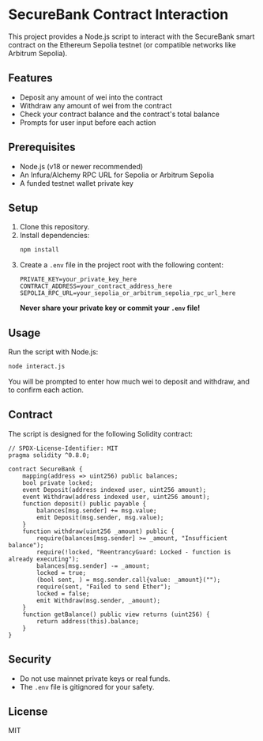 # SecureBank Contract Interaction

This project provides a Node.js script to interact with the SecureBank smart contract on the Ethereum Sepolia testnet (or compatible networks like Arbitrum Sepolia).

## Features
- Deposit any amount of wei into the contract
- Withdraw any amount of wei from the contract
- Check your contract balance and the contract's total balance
- Prompts for user input before each action

## Prerequisites
- Node.js (v18 or newer recommended)
- An Infura/Alchemy RPC URL for Sepolia or Arbitrum Sepolia
- A funded testnet wallet private key

## Setup
1. Clone this repository.
2. Install dependencies:
   ```sh
   npm install
   ```
3. Create a `.env` file in the project root with the following content:
   ```env
   PRIVATE_KEY=your_private_key_here
   CONTRACT_ADDRESS=your_contract_address_here
   SEPOLIA_RPC_URL=your_sepolia_or_arbitrum_sepolia_rpc_url_here
   ```
   **Never share your private key or commit your `.env` file!**

## Usage
Run the script with Node.js:
```sh
node interact.js
```
You will be prompted to enter how much wei to deposit and withdraw, and to confirm each action.

## Contract
The script is designed for the following Solidity contract:
```solidity
// SPDX-License-Identifier: MIT
pragma solidity ^0.8.0;

contract SecureBank {
    mapping(address => uint256) public balances;
    bool private locked;
    event Deposit(address indexed user, uint256 amount);
    event Withdraw(address indexed user, uint256 amount);
    function deposit() public payable {
        balances[msg.sender] += msg.value;
        emit Deposit(msg.sender, msg.value);
    }
    function withdraw(uint256 _amount) public {
        require(balances[msg.sender] >= _amount, "Insufficient balance");
        require(!locked, "ReentrancyGuard: Locked - function is already executing");
        balances[msg.sender] -= _amount;
        locked = true;
        (bool sent, ) = msg.sender.call{value: _amount}("");
        require(sent, "Failed to send Ether");
        locked = false;
        emit Withdraw(msg.sender, _amount);
    }
    function getBalance() public view returns (uint256) {
        return address(this).balance;
    }
}
```

## Security
- Do not use mainnet private keys or real funds.
- The `.env` file is gitignored for your safety.

## License
MIT
